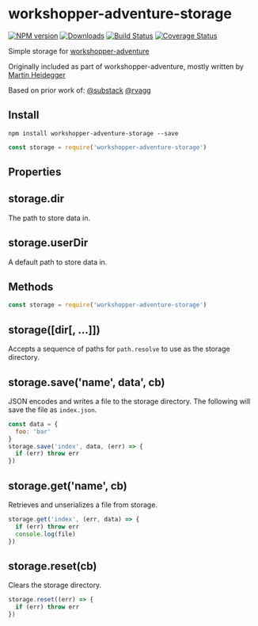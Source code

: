 # workshopper-adventure-storage

[![NPM version][npm-image]][npm-url] [![Downloads][downloads-image]][npm-url] [![Build Status][travis-image]][travis-url] [![Coverage Status][coveralls-image]][coveralls-url]

Simple storage for [workshopper-adventure](https://github.com/workshopper/workshopper-adventure)

Originally included as part of workshopper-adventure, mostly written by [Martin Heidegger](https://github.com/martinheidegger)

Based on prior work of:
[@substack](https://github.com/substack)
[@rvagg](https://github.com/rvagg)

## Install

```
npm install workshopper-adventure-storage --save
```

```js
const storage = require('workshopper-adventure-storage')
```

## Properties

## storage.dir
The path to store data in.

## storage.userDir
A default path to store data in.

## Methods
```js
const storage = require('workshopper-adventure-storage')
```

## storage([dir[, ...]])
Accepts a sequence of paths for `path.resolve` to use as the storage directory.

## storage.save('name', data', cb)
JSON encodes and writes a file to the storage directory. The following will
save the file as `index.json`.

```js
const data = {
  foo: 'bar'
}
storage.save('index', data, (err) => {
  if (err) throw err
})
```

## storage.get('name', cb)
Retrieves and unserializes a file from storage.

```js
storage.get('index', (err, data) => {
  if (err) throw err
  console.log(file)
})
```

## storage.reset(cb)
Clears the storage directory.

```js
storage.reset((err) => {
  if (err) throw err
})
```

[downloads-image]: http://img.shields.io/npm/dm/workshopper-adventure-storage.svg
[npm-url]: https://npmjs.org/package/workshopper-adventure-storage
[npm-image]: http://img.shields.io/npm/v/workshopper-adventure-storage.svg

[travis-url]: https://travis-ci.org/workshopper/workshopper-adventure-storage
[travis-image]: https://travis-ci.org/workshopper/workshopper-adventure-storage.png?branch=master
[coveralls-url]: https://coveralls.io/github/workshopper/workshopper-adventure-storage?branch=master
[coveralls-image]: https://coveralls.io/repos/github/workshopper/workshopper-adventure-storage/badge.svg?branch=master
